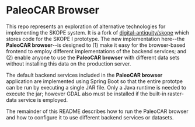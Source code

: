 PaleoCAR Browser
================

This repo represents an exploration of alternative technologies for
implementing the SKOPE system.  It is a fork of 
[digital-antiquity/skope](https://github.com/digital-antiquity/skope) 
which stores code for the SKOPE I prototype.  The new implementation here--the 
**PaleoCAR browser**--is designed to (1) make it easy for
the browser-based frontend to employ different implementations of the backend
services; and (2) enable anyone to use the **PaleoCAR browser** with 
different data sets without installing this data on the production server.

The default backend services included in the **PaleoCAR browser** application are 
implemented using Spring Boot so that the entire prototpe can be run by executing
a single JAR file. Only a Java runtime is needed to execute the jar; however GDAL 
also must be installed if the built-in raster-data service is employed.

The remainder of this README describes how to run the PaleoCAR 
browser and how to configure it to use different backend services or datasets.








